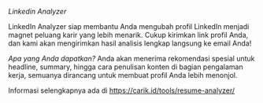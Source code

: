 *Linkedin Analyzer*

LinkedIn Analyzer siap membantu Anda mengubah profil LinkedIn menjadi magnet peluang karir yang lebih menarik. Cukup kirimkan link profil Anda, dan kami akan mengirimkan hasil analisis lengkap langsung ke email Anda!

*Apa yang Anda dapatkan?*
Anda akan menerima rekomendasi spesial untuk headline, summary, hingga cara penulisan konten di bagian pengalaman kerja, semuanya dirancang untuk membuat profil Anda lebih menonjol.

Informasi selengkapnya ada di https://carik.id/tools/resume-analyzer/
